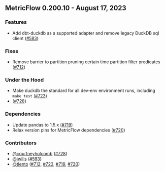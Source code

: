 ## MetricFlow 0.200.10 - August 17, 2023

### Features

- Add dbt-duckdb as a supported adapter and remove legacy DuckDB sql client ([#583](https://github.com/dbt-labs/metricflow/issues/583))

### Fixes

- Remove barrier to partition pruning certain time partition filter predicates ([#712](https://github.com/dbt-labs/metricflow/issues/712))

### Under the Hood

- Make duckdb the standard for all dev-env environment runs, including `make test` ([#723](https://github.com/dbt-labs/metricflow/issues/723))
-  ([#728](https://github.com/dbt-labs/metricflow/issues/728))

### Dependencies

- Update pandas to 1.5.x ([#719](https://github.com/dbt-labs/metricflow/pull/719))
- Relax version pins for MetricFlow dependencies ([#720](https://github.com/dbt-labs/metricflow/pull/720))

### Contributors
- [@courtneyholcomb](https://github.com/courtneyholcomb) ([#728](https://github.com/dbt-labs/metricflow/issues/728))
- [@jwills](https://github.com/jwills) ([#583](https://github.com/dbt-labs/metricflow/issues/583))
- [@tlento](https://github.com/tlento) ([#712](https://github.com/dbt-labs/metricflow/issues/712), [#723](https://github.com/dbt-labs/metricflow/issues/723), [#719](https://github.com/dbt-labs/metricflow/pull/719), [#720](https://github.com/dbt-labs/metricflow/pull/720))
